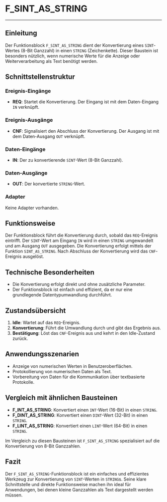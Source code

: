 # F_SINT_AS_STRING

* * * * * * * * * *
## Einleitung
Der Funktionsblock `F_SINT_AS_STRING` dient der Konvertierung eines `SINT`-Wertes (8-Bit Ganzzahl) in einen `STRING` (Zeichenkette). Dieser Baustein ist besonders nützlich, wenn numerische Werte für die Anzeige oder Weiterverarbeitung als Text benötigt werden.

## Schnittstellenstruktur
### **Ereignis-Eingänge**
- **REQ**: Startet die Konvertierung. Der Eingang ist mit dem Daten-Eingang `IN` verknüpft.

### **Ereignis-Ausgänge**
- **CNF**: Signalisiert den Abschluss der Konvertierung. Der Ausgang ist mit dem Daten-Ausgang `OUT` verknüpft.

### **Daten-Eingänge**
- **IN**: Der zu konvertierende `SINT`-Wert (8-Bit Ganzzahl).

### **Daten-Ausgänge**
- **OUT**: Der konvertierte `STRING`-Wert.

### **Adapter**
Keine Adapter vorhanden.

## Funktionsweise
Der Funktionsblock führt die Konvertierung durch, sobald das `REQ`-Ereignis eintrifft. Der `SINT`-Wert am Eingang `IN` wird in einen `STRING` umgewandelt und am Ausgang `OUT` ausgegeben. Die Konvertierung erfolgt mittels der Funktion `SINT_AS_STRING`. Nach Abschluss der Konvertierung wird das `CNF`-Ereignis ausgelöst.

## Technische Besonderheiten
- Die Konvertierung erfolgt direkt und ohne zusätzliche Parameter.
- Der Funktionsblock ist einfach und effizient, da er nur eine grundlegende Datentypumwandlung durchführt.

## Zustandsübersicht
1. **Idle**: Wartet auf das `REQ`-Ereignis.
2. **Konvertierung**: Führt die Umwandlung durch und gibt das Ergebnis aus.
3. **Bestätigung**: Löst das `CNF`-Ereignis aus und kehrt in den Idle-Zustand zurück.

## Anwendungsszenarien
- Anzeige von numerischen Werten in Benutzeroberflächen.
- Protokollierung von numerischen Daten als Text.
- Vorbereitung von Daten für die Kommunikation über textbasierte Protokolle.

## Vergleich mit ähnlichen Bausteinen
- **F_INT_AS_STRING**: Konvertiert einen `INT`-Wert (16-Bit) in einen `STRING`.
- **F_DINT_AS_STRING**: Konvertiert einen `DINT`-Wert (32-Bit) in einen `STRING`.
- **F_LINT_AS_STRING**: Konvertiert einen `LINT`-Wert (64-Bit) in einen `STRING`.

Im Vergleich zu diesen Bausteinen ist `F_SINT_AS_STRING` spezialisiert auf die Konvertierung von 8-Bit Ganzzahlen.

## Fazit
Der `F_SINT_AS_STRING`-Funktionsblock ist ein einfaches und effizientes Werkzeug zur Konvertierung von `SINT`-Werten in `STRING`s. Seine klare Schnittstelle und direkte Funktionsweise machen ihn ideal für Anwendungen, bei denen kleine Ganzzahlen als Text dargestellt werden müssen.
